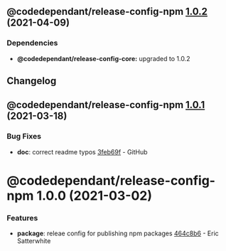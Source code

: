 ## @codedependant/release-config-npm [1.0.2](https://github.com/esatterwhite/semantic-release-tools/compare/@codedependant/release-config-npm@1.0.1...@codedependant/release-config-npm@1.0.2) (2021-04-09)





### Dependencies

* **@codedependant/release-config-core:** upgraded to 1.0.2

## Changelog

## @codedependant/release-config-npm [1.0.1](https://github.com/esatterwhite/semantic-release-tools/compare/@codedependant/release-config-npm@1.0.0...@codedependant/release-config-npm@1.0.1) (2021-03-18)


### Bug Fixes

* **doc**: correct readme typos [3feb69f](https://github.com/esatterwhite/semantic-release-tools/commit/3feb69fc5a832ddcc5de2a3f7a9df92ceeb71add) - GitHub

# @codedependant/release-config-npm 1.0.0 (2021-03-02)


### Features

* **package**: releae config for publishing npm packages [464c8b6](https://github.com/esatterwhite/semantic-release-tools/commit/464c8b6d5aa6269703a57f2e3ec7283db2fbe05d) - Eric Satterwhite
